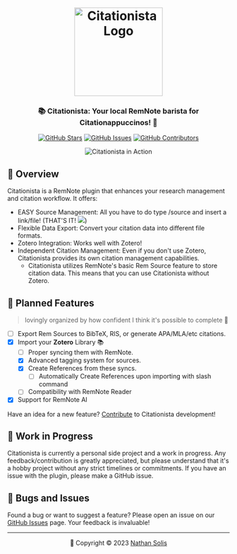 <!-- <h1 align="center">⚠️</h1>
<h3>Develoment is slow, so I'll make an alert on the RemNote Discord when adequate progress is made! Thank you!</h3> -->
<h1 align="center">
	<img src="https://raw.githubusercontent.com/coldenate/citationista/main/assets/citationista-logo.svg" alt="Citationista Logo" height="200px">
</h1>

<h3 align="center">
	📚 Citationista: Your local RemNote barista for Citationappuccinos! 📖
</h3>

<p align="center">
	<a href="https://github.com/coldenate/citationista/stargazers"><img src="https://img.shields.io/github/stars/coldenate/citationista?colorA=363a4f&colorB=b7bdf8&style=for-the-badge" alt="GitHub Stars"></a>
	<a href="https://github.com/coldenate/citationista/issues"><img src="https://img.shields.io/github/issues/coldenate/citationista?colorA=363a4f&colorB=f5a97f&style=for-the-badge" alt="GitHub Issues"></a>
	<a href="https://github.com/coldenate/citationista/contributors"><img src="https://img.shields.io/github/contributors/coldenate/citationista?colorA=363a4f&colorB=a6da95&style=for-the-badge" alt="GitHub Contributors"></a>
</p>

<p align="center">
	<img src="https://raw.githubusercontent.com/coldenate/citationista/main/assets/remnote-preview.gif" alt="Citationista in Action">
</p>

## 🚀 Overview

Citationista is a RemNote plugin that enhances your research management and citation workflow. It offers:

-   EASY Source Management: All you have to do type /source and insert a link/file! (THAT'S IT! ![](https://cdn.betterttv.net/emote/5fbac4f168e2d56f0f39cac6/1x.gif))
-   Flexible Data Export: Convert your citation data into different file formats.
-   Zotero Integration: Works well with Zotero!
-   Independent Citation Management: Even if you don't use Zotero, Citationista provides its own citation management capabilities.
    -   Citationista utilizes RemNote's basic Rem Source feature to store citation data. This means that you can use Citationista without Zotero.

## 📅 Planned Features

> lovingly organized by how confident I think it's possible to complete 🫡

-   [ ] Export Rem Sources to BibTeX, RIS, or generate APA/MLA/etc citations.
-   [x] Import your **Zotero** Library 📚
    -   [ ] Proper syncing them with RemNote.
    -   [x] Advanced tagging system for sources.
    -   [x] Create References from these syncs.
        -   [ ] Automatically Create References upon importing with slash command
    -   [ ] Compatibility with RemNote Reader
-   [x] Support for RemNote AI

Have an idea for a new feature? [Contribute](CONTRIBUTING.md) to Citationista development!

## 🚧 Work in Progress

Citationista is currently a personal side project and a work in progress. Any feedback/contribution is greatly appreciated, but please understand that it's a hobby project without any strict timelines or commitments. If you have an issue with the plugin, please make a GitHub issue.

<!-- This is a comment ## 💝 Thanks to Our Contributors


## 📄 Installation



## 📖 Documentation

Explore the full potential of Citationista by diving into our comprehensive [Documentation](https://citationista-docs.example.com). Learn how to make the most of its features and supercharge your RemNote experience!

-->

## 🐛 Bugs and Issues

Found a bug or want to suggest a feature? Please open an issue on our [GitHub Issues](https://github.com/coldenate/citationista/issues) page. Your feedback is invaluable!

---

<p align="center">
	📆 Copyright &copy; 2023 <a href="https://github.com/coldenate" target="_blank">Nathan Solis</a>
</p>

